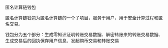 匿名计算链钱包

匿名计算链钱包为匿名计算链的一个子项目，服务于用户，用于安全计算过程和匿名交易。

钱包分为五个部分：生成零知识证明转账交易数据、解密转账来的转账交易数据、生成交易后的回执保存用户信息、发起购币交易和转账交易

